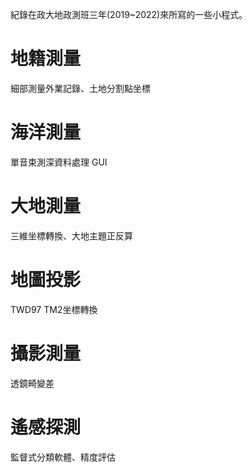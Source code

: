 紀錄在政大地政測班三年(2019~2022)來所寫的一些小程式。
# 地籍測量
細部測量外業記錄、土地分割點坐標
# 海洋測量
單音束測深資料處理 GUI
# 大地測量
三維坐標轉換、大地主題正反算
# 地圖投影
TWD97 TM2坐標轉換
# 攝影測量
透鏡畸變差
# 遙感探測
監督式分類軟體、精度評估
